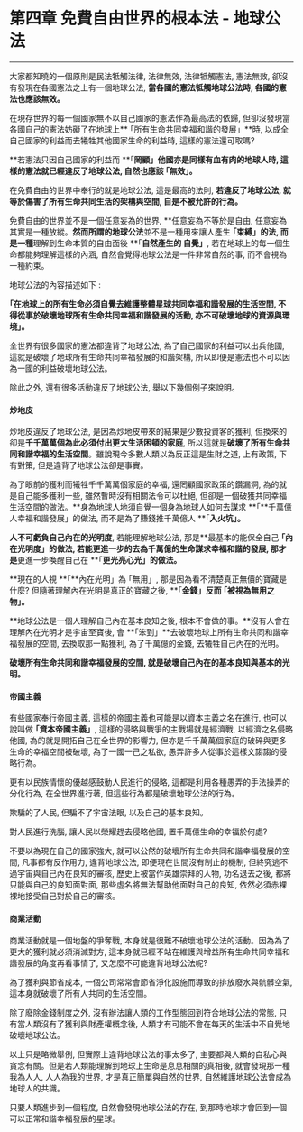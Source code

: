 # 第四章 免費自由世界的根本法 - 地球公法

---

大家都知曉的一個原則是民法牴觸法律, 法律無效, 法律牴觸憲法, 憲法無效, 卻沒有發現在各國憲法之上有一個地球公法, **當各國的憲法牴觸地球公法時, 各國的憲法也應該無效。**

在現存世界的每一個國家無不以自己國家的憲法作為最高法的依歸, 但卻沒發現當各國自己的憲法妨礙了在地球上** ｢所有生命共同幸福和諧的發展」**時,  以成全自己國家的利益而去犧牲其他國家生命的利益時, 這樣的憲法還可取嗎?

**若憲法只因自己國家的利益而 **｢**罔顧」他國亦是同樣有血有肉的地球人時, 這樣的憲法就已經違反了地球公法, 自然也應該 ｢無效」。**

在免費自由的世界中奉行的就是地球公法, 這是最高的法則, **若違反了地球公法, 就等於傷害了所有生命共同生活的架構與空間, 自是不被允許的行為。**

免費自由的世界並不是一個任意妄為的世界, **任意妄為不等於是自由, 任意妄為其實是一種放縱。**然而所謂的地球公法**並不是一種用來讓人產生 **｢**束縛」的法**, 而是一種**理解到生命本質的自由面後 **｢**自然產生的 自覺」**, 若在地球上的每一個生命都能夠理解這樣的內涵, 自然會覺得地球公法是一件非常自然的事, 而不會視為一種約束。

地球公法的內容描述如下 :

**｢在地球上的所有生命必須自覺去維護整體星球共同幸福和諧發展的生活空間, 不得從事於破壞地球所有生命共同幸福和諧發展的活動, 亦不可破壞地球的資源與環境」。**

全世界有很多國家的憲法都違背了地球公法, 為了自己國家的利益可以出兵他國, 這就是破壞了地球所有生命共同幸福發展的和諧架構, 所以即便是憲法也不可以因為一國的利益破壞地球公法。

除此之外, 還有很多活動違反了地球公法, 舉以下幾個例子來說明。

#### 炒地皮

炒地皮違反了地球公法, 是因為炒地皮帶來的結果是少數投資客的獲利, 但換來的卻是**千千萬萬個為此必須付出更大生活困頓的家庭**, 所以這就是**破壞了所有生命共同和諧幸福的生活空間**。雖說現今多數人類以為反正這是生財之道, 上有政策, 下有對策, 但是違背了地球公法卻是事實。

為了眼前的獲利而犧牲千千萬萬個家庭的幸福, 還罔顧國家政策的鑽漏洞, 為的就是自己能多獲利一些, 雖然暫時沒有相關法令可以杜絕, 但卻是一個破獲共同幸福生活空間的做法。**身為地球人地須自覺一個身為地球人如何去謀求 **｢**千萬億人幸福和諧發展」的做法, 而不是為了賺錢推千萬億人 **｢**入火坑」。**

**人不可虧負自己內在的光明度**, 若能理解地球公法, 那是**最基本的能保全自己 **｢**內在光明度」的做法**, 若能更進一步的去為千萬億的生命謀求幸福和諧的發展, 那才是**更進一步喚醒自己在 **｢**更光亮心光」的做法。**

**現在的人視 **｢**內在光明」為 ｢無用」, 那是因為看不清楚真正無價的寶藏是什麼? 但隨著理解內在光明是真正的寶藏之後, **｢**金錢」反而 **｢**被視為無用之物**」**。**

**地球公法是一個人理解自己內在基本良知之後, 根本不會做的事。**沒有人會在理解內在光明才是宇宙至寶後, 會 **｢笨到」**去破壞地球上所有生命共同和諧幸福發展的空間, 去換取那一點獲利, 為了千萬億的金錢, 去犧牲自己內在的光明。

**破壞所有生命共同和諧幸福發展的空間, 就是破壞自己內在的基本良知與基本的光明。**

#### 帝國主義

有些國家奉行帝國主義, 這樣的帝國主義也可能是以資本主義之名在進行, 也可以說叫做 **｢資本帝國主義」**, 這樣的侵略與戰爭的主戰場就是經濟戰, 以經濟之名侵略他國, 為的就是開拓自己在全世界的影響力, 但亦是千千萬萬個家庭的破碎與更多生命的幸福空間被破壞, 為了一國一己之私欲, 愚弄許多人從事於這樣文謅謅的侵略行為。

更有以民族情懷的優越感鼓動人民進行的侵略, 這都是利用各種愚弄的手法操弄的分化行為, 在全世界進行著, 但這些行為都是破壞地球公法的行為。

欺騙的了人民, 但騙不了宇宙法眼, 以及自己的基本良知。

對人民進行洗腦, 讓人民以榮耀趕去侵略他國, 置千萬億生命的幸福於何處?

不要以為現在自己的國家強大, 就可以公然的破壞所有生命共同和諧幸福發展的空間, 凡事都有反作用力, 違背地球公法, 即便現在世間沒有制止的機制, 但終究逃不過宇宙與自己內在良知的審核, 歷史上被當作英雄崇拜的人物, 功名退去之後, 都將只能與自己的良知面對面, 那些虛名將無法幫助他面對自己的良知, 依然必須赤裸裸地接受自己對於自己的審核。

#### 商業活動

商業活動就是一個地盤的爭奪戰, 本身就是很難不破壞地球公法的活動。因為為了更大的獲利就必須消滅對方, 這本身就已經不站在維護與增益所有生命共同幸福和諧發展的角度再看事情了, 又怎麼不可能違背地球公法呢?

為了獲利與節省成本, 一個公司常常會節省淨化設施而導致的排放廢水與骯髒空氣, 這本身就破壞了所有人共同的生活空間。

除了廢除金錢制度之外, 沒有辦法讓人類的工作型態回到符合地球公法的常態, 只有當人類沒有了獲利與財產權概念後, 人類才有可能不會在每天的生活中不自覺地破壞地球公法。

以上只是略微舉例, 但實際上違背地球公法的事太多了, 主要都與人類的自私心與貪念有關。但是若人類能理解到地球上生命是息息相關的真相後, 就會發現那一種我為人人, 人人為我的世界, 才是真正簡單與自然的世界, 自然維護地球公法會成為地球人的共識。

只要人類進步到一個程度, 自然會發現地球公法的存在, 到那時地球才會回到一個可以正常和諧幸福發展的星球。


